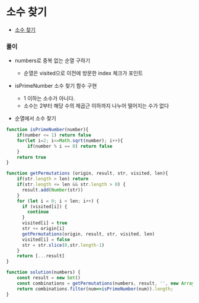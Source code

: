 
# 소수 찾기
  - [소수 찾기](https://programmers.co.kr/learn/courses/30/lessons/42839)



### 풀이
  - numbers로 중복 없는 순열 구하기
    - 순열은 visited으로 이전에 방문한 index 체크가 포인트

  - isPrimeNumber 소수 찾기 함수 구현
    - 1 이하는 소수가 아니다.
    - 소수는 2부터 해당 수의 제곱근 이하까지 나누어 떨어지는 수가 없다

  - 순열에서 소수 찾기

```javascript
function isPrimeNumber(number){
    if(number <= 1) return false
    for(let i=2; i<=Math.sqrt(number); i++){
        if(number % i == 0) return false
    }
    return true
}

function getPermutations (origin, result, str, visited, len){
    if(str.length > len) return
    if(str.length <= len && str.length > 0) {
      result.add(Number(str))
    }
    for (let i = 0; i < len; i++) {
      if (visited[i]) {
        continue
      }
      visited[i] = true
      str += origin[i]
      getPermutations(origin, result, str, visited, len)
      visited[i] = false
      str = str.slice(0,str.length-1)
    }
    return [...result]
}

function solution(numbers) {
    const result = new Set()
    const combinations = getPermutations(numbers, result, '', new Array(numbers.length), numbers.length)
    return combinations.filter(num=>isPrimeNumber(num)).length;
}
```
